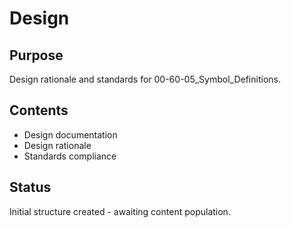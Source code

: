 # Design

## Purpose
Design rationale and standards for 00-60-05_Symbol_Definitions.

## Contents
- Design documentation
- Design rationale
- Standards compliance

## Status
Initial structure created - awaiting content population.
